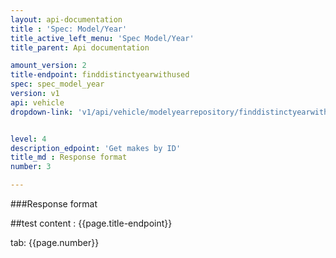 ```yaml
---
layout: api-documentation
title : 'Spec: Model/Year'
title_active_left_menu: 'Spec Model/Year'
title_parent: Api documentation

amount_version: 2
title-endpoint: finddistinctyearwithused
spec: spec_model_year
version: v1
api: vehicle
dropdown-link: 'v1/api/vehicle/modelyearrepository/finddistinctyearwithused'


level: 4
description_edpoint: 'Get makes by ID'
title_md : Response format
number: 3

---
```


###Response format

##test content : {{page.title-endpoint}} 

tab: {{page.number}}